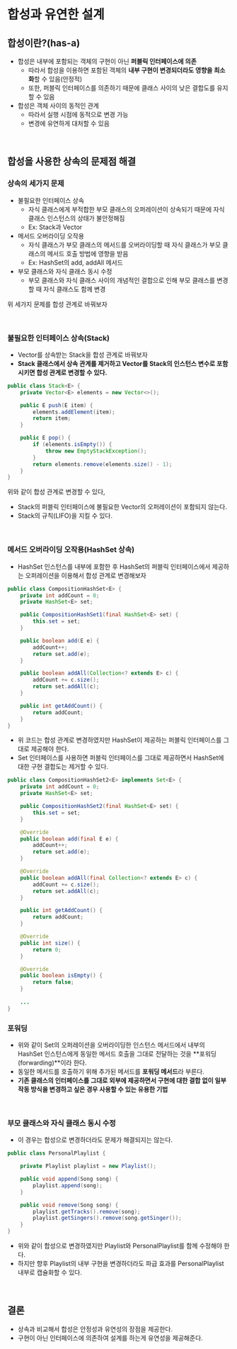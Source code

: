 # 합성과 유연한 설계

## 합성이란?(has-a)

- 합성은 내부에 포함되는 객체의 구현이 아닌 **퍼블릭 인터페이스에 의존**
  - 따라서 합성을 이용하면 포함된 객체의 **내부 구현이 변경되더라도 영향을 최소화**할 수 있음(안정적)
  - 또한, 퍼블릭 인터페이스를 의존하기 때문에 클래스 사이의 낮은 결합도를 유지할 수 있음
- 합성은 객체 사이의 동적인 관계
  - 따라서 실행 시점에 동적으로 변경 가능
  - 변경에 유연하게 대처할 수 있음

</br >

## 합성을 사용한 상속의 문제점 해결

### 상속의 세가지 문제

- 불필요한 인터페이스 상속
  - 자식 클래스에게 부적합한 부모 클래스의 오퍼레이션이 상속되기 때문에 자식 클래스 인스턴스의 상태가 불안정해짐
  - Ex: Stack과 Vector
- 메서드 오버라이딩 오작용
  - 자식 클래스가 부모 클래스의 메서드를 오버라이딩할 때 자식 클래스가 부모 클래스의 메서드 호출 방법에 영향을 받음
  - Ex: HashSet의 add, addAll 메서드
- 부모 클래스와 자식 클래스 동시 수정
  - 부모 클래스와 자식 클래스 사이의 개념적인 결합으로 인해 부모 클래스를 변경할 때 자식 클래스도 함께 변경

위 세가지 문제를 합성 관계로 바꿔보자

</br >

### 불필요한 인터페이스 상속(Stack)

- Vector를 상속받는 Stack을 합성 관계로 바꿔보자
- **Stack 클래스에서 상속 관계를 제거하고 Vector를 Stack의 인스턴스 변수로 포함시키면 합성 관계로 변경할 수 있다.**

~~~java
public class Stack<E> {
    private Vector<E> elements = new Vector<>();

    public E push(E item) {
        elements.addElement(item);
        return item;
    }

    public E pop() {
        if (elements.isEmpty()) {
            throw new EmptyStackException();
        }
        return elements.remove(elements.size() - 1);
    }
}
~~~

위와 같이 합성 관계로 변경할 수 있다,

- Stack의 퍼블릭 인터페이스에 불필요한 Vector의 오퍼레이션이 포함되지 않는다.
- Stack의 규칙(LIFO)을 지킬 수 있다.

</br >

### 메서드 오버라이딩 오작용(HashSet 상속)

- HashSet 인스턴스를 내부에 포함한 후 HashSet의 퍼블릭 인터페이스에서 제공하는 오퍼레이션을 이용해서 합성 관계로 변경해보자

~~~java
public class CompositionHashSet<E> {
    private int addCount = 0;
    private HashSet<E> set;

    public CompositionHashSet1(final HashSet<E> set) {
        this.set = set;
    }

    public boolean add(E e) {
        addCount++;
        return set.add(e);
    }

    public boolean addAll(Collection<? extends E> c) {
        addCount += c.size();
        return set.addAll(c);
    }

    public int getAddCount() {
        return addCount;
    }
}
~~~

- 위 코드는 합성 관계로 변경하였지만 HashSet이 제공하는 퍼블릭 인터페이스를 그대로 제공해야 한다.
- Set 인터페이스를 사용하면 퍼블릭 인터페이스를 그대로 제공하면서 HashSet에 대한 구현 결합도는 제거할 수 있다.

~~~java
public class CompositionHashSet2<E> implements Set<E> {
    private int addCount = 0;
    private HashSet<E> set;

    public CompositionHashSet2(final HashSet<E> set) {
        this.set = set;
    }

    @Override
    public boolean add(final E e) {
        addCount++;
        return set.add(e);
    }

    @Override
    public boolean addAll(final Collection<? extends E> c) {
        addCount += c.size();
        return set.addAll(c);
    }

    public int getAddCount() {
        return addCount;
    }

    @Override
    public int size() {
        return 0;
    }

    @Override
    public boolean isEmpty() {
        return false;
    }
  
    ...
}
~~~

### 포워딩

- 위와 같이 Set의 오퍼레이션을 오버라이딩한 인스턴스 메서드에서 내부의 HashSet 인스턴스에게 동일한 메서드 호출을 그대로 전달하는 것을 **포워딩(forwarding)**이라 한다.
- 동일한 메서드를 호출하기 위해 추가된 메서드를 **포워딩 메서드**라 부른다.
- **기존 클래스의 인터페이스를 그대로 외부에 제공하면서 구현에 대한 결합 없이 일부 작동 방식을 변경하고 싶은 경우 사용할 수 있는 유용한 기법**

</br  >

### 부모 클래스와 자식 클래스 동시 수정

- 이 경우는 합성으로 변경하더라도 문제가 해결되지는 않는다.

```java
public class PersonalPlaylist {

    private Playlist playlist = new Playlist();

    public void append(Song song) {
        playlist.append(song);
    }

    public void remove(Song song) {
        playlist.getTracks().remove(song);
        playlist.getSingers().remove(song.getSinger());
    }
}
```

- 위와 같이 합성으로 변경하였지만 Playlist와 PersonalPlaylist를 함께 수정해야 한다. 
- 하지만 향후 Playlist의 내부 구현을 변경하더라도 파급 효과를 PersonalPlaylist 내부로 캡슐화할 수 있다.

</br >

## 결론

- 상속과 비교해서 합성은 안정성과 유연성의 장점을 제공한다.
- 구현이 아닌 인터페이스에 의존하여 설계를 하는게 유연성을 제공해준다.

